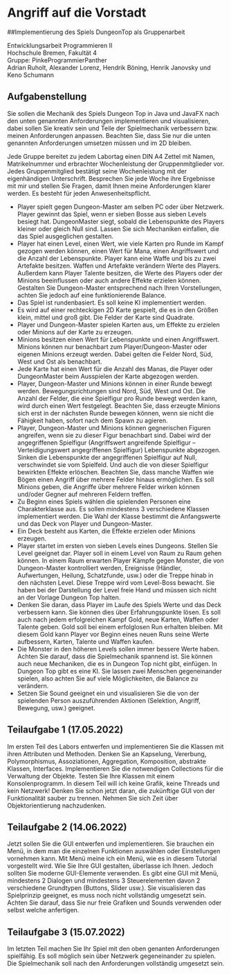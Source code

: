 # Angriff auf die Vorstadt

##Implementierung des Spiels DungeonTop als Gruppenarbeit

Entwicklungsarbeit Programmieren II<br/>
Hochschule Bremen, Fakultät 4<br/>
Gruppe: PinkeProgrammierPanther<br/>
Adrian Ruholt, Alexander Lorenz, Hendrik Böning, Henrik Janovsky und Keno Schumann

## Aufgabenstellung

Sie sollen die Mechanik des Spiels Dungeon Top in Java und JavaFX nach den unten
genannten Anforderungen implementieren und visualisieren, dabei sollen Sie kreativ sein
und Teile der Spielmechanik verbessern bzw. meinen Anforderungen anpassen. Beachten
Sie, dass Sie nur die unten genannten Anforderungen umsetzen müssen und im 2D
bleiben.

Jede Gruppe bereitet zu jedem Labortag einen DIN A4 Zettel mit Namen, Matrikelnummer
und erbrachter Wochenleistung der Gruppenmitglieder vor. Jedes Gruppenmitglied
bestätigt seine Wochenleistung mit der eigenhändigen Unterschrift. Besprechen Sie jede
Woche ihre Ergebnisse mit mir und stellen Sie Fragen, damit Ihnen meine Anforderungen
klarer werden. Es besteht für jeden Anwesenheitspflicht.

- Player spielt gegen Dungeon-Master am selben PC oder über Netzwerk. Player
  gewinnt das Spiel, wenn er sieben Bosse aus sieben Levels besiegt hat. DungeonMaster siegt, sobald die Lebenspunkte
  des Players kleiner oder gleich Null sind.
  Lassen Sie sich Mechaniken einfallen, die das Spiel ausgeglichen gestalten.
- Player hat einen Level, einen Wert, wie viele Karten pro Runde im Kampf gezogen
  werden können, einen Wert für Mana, einen Angriffswert und die Anzahl der
  Lebenspunkte. Player kann eine Waffe und bis zu zwei Artefakte besitzen. Waffen
  und Artefakte verändern Werte des Players. Außerdem kann Player Talente
  besitzen, die Werte des Players oder der Minions beeinflussen oder auch andere
  Effekte erzielen können. Gestalten Sie Dungeon-Master entsprechend nach Ihren
  Vorstellungen, achten Sie jedoch auf eine funktionierende Balance.
- Das Spiel ist rundenbasiert. Es soll keine KI implementiert werden.
- Es wird auf einer rechteckigen 2D Karte gespielt, die es in den Größen klein, mittel
  und groß gibt. Die Felder der Karte sind Quadrate.
- Player und Dungeon-Master spielen Karten aus, um Effekte zu erzielen oder
  Minions auf der Karte zu erzeugen.
- Minions besitzen einen Wert für Lebenspunkte und einen Angriffswert. Minions
  können nur benachbart zum Player/Dungeon-Master oder eigenen Minions erzeugt
  werden. Dabei gelten die Felder Nord, Süd, West und Ost als benachbart.
- Jede Karte hat einen Wert für die Anzahl des Manas, die Player oder DungeonMaster beim Ausspielen der Karte abgezogen
  werden.
- Player, Dungeon-Master und Minions können in einer Runde bewegt werden.
  Bewegungsrichtungen sind Nord, Süd, West und Ost. Die Anzahl der Felder, die
  eine Spielfigur pro Runde bewegt werden kann, wird durch einen Wert festgelegt.
  Beachten Sie, dass erzeugte Minions sich erst in der nächsten Runde bewegen
  können, wenn sie nicht die Fähigkeit haben, sofort nach dem Spawn zu agieren.
- Player, Dungeon-Master und Minions können gegnerischen Figuren angreifen,
  wenn sie zu dieser Figur benachbart sind. Dabei wird der angegriffenen Spielfigur
  (Angriffswert angreifende Spielfigur – Verteidigungswert angegriffenen Spielfigur)
  Lebenspunkte abgezogen. Sinken die Lebenspunkte der angegriffenen Spielfigur
  auf Null, verschwindet sie vom Spielfeld. Und auch die von dieser Spielfigur
  bewirkten Effekte erlöschen. Beachten Sie, dass manche Waffen wie Bögen einen
  Angriff über mehrere Felder hinaus ermöglichen. Es soll Minions geben, die Angriffe
  über mehrere Felder wirken können und/oder Gegner auf mehreren Feldern treffen.
- Zu Beginn eines Spiels wählen die spielenden Personen eine Charakterklasse aus.
  Es sollen mindestens 3 verschiedene Klassen implementiert werden. Die Wahl der
  Klasse bestimmt die Anfangswerte und das Deck von Player und Dungeon-Master.
- Ein Deck besteht aus Karten, die Effekte erzielen oder Minions erzeugen.
- Player startet im ersten von sieben Levels eines Dungeons. Stellen Sie Level
  geeignet dar. Player soll in einem Level von Raum zu Raum gehen können. In
  einem Raum erwarten Player Kämpfe gegen Monster, die von Dungeon-Master
  kontrolliert werden, Ereignisse (Händler, Aufwertungen, Heilung, Schatzfunde, usw.)
  oder die Treppe hinab in den nächsten Level. Diese Treppe wird vom Level-Boss
  bewacht. Sie haben bei der Darstellung der Level freie Hand und müssen sich nicht
  an der Vorlage Dungeon Top halten.
- Denken Sie daran, dass Player im Laufe des Spiels Werte und das Deck
  verbessern kann. Sie können dies über Erfahrungspunkte lösen. Es soll auch nach
  jedem erfolgreichen Kampf Gold, neue Karten, Waffen oder Talente geben. Gold
  soll bei einem erfolglosen Run erhalten bleiben. Mit diesem Gold kann Player vor
  Beginn eines neuen Runs seine Werte aufbessern, Karten, Talente und Waffen
  kaufen.
- Die Monster in den höheren Levels sollen immer bessere Werte haben. Achten Sie
  darauf, dass die Spielmechanik spannend ist. Sie können auch neue Mechaniken,
  die es in Dungeon Top nicht gibt, einfügen. In Dungeon Top gibt es eine KI. Sie
  lassen zwei Menschen gegeneinander spielen, also achten Sie auf viele
  Möglichkeiten, die Balance zu verändern.
- Setzen Sie Sound geeignet ein und visualisieren Sie die von der spielenden Person
  auszuführenden Aktionen (Selektion, Angriff, Bewegung, usw.) geeignet.

## Teilaufgabe 1 (17.05.2022)

Im ersten Teil des Labors entwerfen und implementieren Sie die Klassen mit ihren
Attributen und Methoden. Denken Sie an Kapselung, Vererbung, Polymorphismus,
Assoziationen, Aggregation, Komposition, abstrakte Klassen, Interfaces. Implementieren
Sie die notwendigen Collections für die Verwaltung der Objekte. Testen Sie Ihre Klassen
mit einem Konsolenprogramm. In diesem Teil will ich keine Grafik, keine Threads und kein
Netzwerk! Denken Sie schon jetzt daran, die zukünftige GUI von der Funktionalität sauber
zu trennen. Nehmen Sie sich Zeit über Objektorientierung nachzudenken.

## Teilaufgabe 2 (14.06.2022)

Jetzt sollen Sie die GUI entwerfen und implementieren. Sie brauchen ein Menü, in dem
man die einzelnen Funktionen auswählen oder Einstellungen vornehmen kann. Mit Menü
meine ich ein Menü, wie es in diesem Tutorial vorgestellt wird. Wie Sie Ihre GUI gestalten,
überlasse ich Ihnen. Jedoch sollten Sie moderne GUI-Elemente verwenden. Es gibt eine
GUI mit Menü, mindestens 2 Dialogen und mindestens 3 Steuerelementen davon 2
verschiedene Grundtypen (Buttons, Slider usw.). Sie visualisieren das Spielprinzip
geeignet, es muss noch nicht vollständig umgesetzt sein. Achten Sie darauf, dass Sie nur
freie Grafiken und Sounds verwenden oder selbst welche anfertigen.

## Teilaufgabe 3 (15.07.2022)

Im letzten Teil machen Sie Ihr Spiel mit den oben genanten Anforderungen spielfähig. Es
soll möglich sein über Netzwerk gegeneinander zu spielen. Die Spielmechanik soll nach
den Anforderungen vollständig umgesetzt sein.
